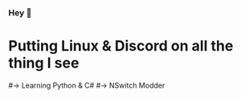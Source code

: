 ### Hey 👋
# Putting Linux & Discord on all the thing I see 
#-> Learning Python & C#
#-> NSwitch Modder
